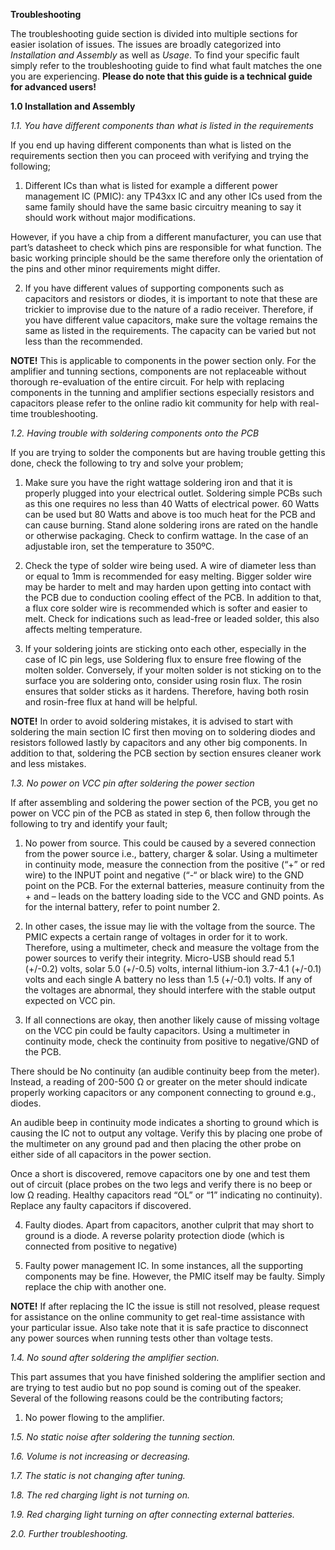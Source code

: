 **Troubleshooting**

The troubleshooting guide section is divided into multiple sections for easier isolation of issues. The issues are broadly categorized into *Installation and Assembly* as well as *Usage*. To find your specific fault simply refer to the troubleshooting guide to find what fault matches the one you are experiencing. **Please do note that this guide is a technical guide for advanced users!**

**1.0	Installation and Assembly** 

*1.1.	You have different components than what is listed in the requirements*

If you end up having different components than what is listed on the requirements section then you can proceed with verifying and trying the following;

1.	Different ICs than what is listed for example a different power management IC (PMIC): any TP43xx IC and any other ICs used from the same family should have the same basic circuitry meaning to say it should work without major modifications. 

However, if you have a chip from a different manufacturer, you can use that part’s datasheet to check which pins are responsible for what function. The basic working principle should be the same therefore only the orientation of the pins and other minor requirements might differ.

2.	If you have different values of supporting components such as capacitors and resistors or diodes, it is important to note that these are trickier to improvise due to the nature of a radio receiver. Therefore, if you have different value capacitors, make sure the voltage remains the same as listed in the requirements. The capacity can be varied but not less than the recommended. 

**NOTE!** This is applicable to components in the power section only.  For the amplifier and tunning sections, components are not replaceable without thorough re-evaluation of the entire circuit. For help with replacing components in the tunning and amplifier sections especially resistors and capacitors please refer to the online radio kit community for help with real-time troubleshooting. 

*1.2.	Having trouble with soldering components onto the PCB*

If you are trying to solder the components but are having trouble getting this done, check the following to try and solve your problem;

1.	Make sure you have the right wattage soldering iron and that it is properly plugged into your electrical outlet. Soldering simple PCBs such as this one requires no less than 40 Watts of electrical power. 60 Watts can be used but 80 Watts and above is too much heat for the PCB and can cause burning. Stand alone soldering irons are rated on the handle or otherwise packaging. Check to confirm wattage. In the case of an adjustable iron, set the temperature to 350ºC.

2.	Check the type of solder wire being used. A wire of diameter less than or equal to 1mm is recommended for easy melting. Bigger solder wire may be harder to melt and may harden upon getting into contact with the PCB due to conduction cooling effect of the PCB. In addition to that, a flux core solder wire is recommended which is softer and easier to melt. Check for indications such as lead-free or leaded solder, this also affects melting temperature.

3.	If your soldering joints are sticking onto each other, especially in the case of IC pin legs, use Soldering flux to ensure free flowing of the molten solder. Conversely, if your molten solder is not sticking on to the surface you are soldering onto, consider using rosin flux. The rosin ensures that solder sticks as it hardens. Therefore, having both rosin and rosin-free flux at hand will be helpful.

**NOTE!** In order to avoid soldering mistakes, it is advised to start with soldering the main section IC first then moving on to soldering diodes and resistors followed lastly by capacitors and any other big components. In addition to that, soldering the PCB section by section ensures cleaner work and less mistakes.

*1.3.	No power on VCC pin after soldering the power section*

If after assembling and soldering the power section of the PCB, you get no power on VCC pin of the PCB as stated in step 6, then follow through the following to try and identify your fault;

1.	No power from source. This could be caused by a severed connection from the power source i.e., battery, charger & solar. Using a multimeter in continuity mode, measure the connection from the positive (“+” or red wire) to the INPUT point and negative (“-“ or black wire) to the GND point on the PCB. For the external batteries, measure continuity from the + and – leads on the battery loading side to the VCC and GND points. As for the internal battery, refer to point number 2.

2.	In other cases, the issue may lie with the voltage from the source. The PMIC expects a certain range of voltages in order for it to work. Therefore, using a multimeter, check and measure the voltage from the power sources to verify their integrity. Micro-USB should read 5.1 (+/-0.2) volts, solar 5.0 (+/-0.5) volts, internal lithium-ion 3.7-4.1 (+/-0.1) volts and each single A battery no less than 1.5 (+/-0.1) volts. If any of the voltages are abnormal, they should interfere with the stable output expected on VCC pin.


3.	If all connections are okay, then another likely cause of missing voltage on the VCC pin could be faulty capacitors. Using a multimeter in continuity mode, check the continuity from positive to negative/GND of the PCB. 

There should be No continuity (an audible continuity beep from the meter). Instead, a reading of 200-500 Ω or greater on the meter should indicate properly working capacitors or any component connecting to ground e.g., diodes. 

An audible beep in continuity mode indicates a shorting to ground which is causing the IC not to output any voltage. Verify this by placing one probe of the multimeter on any ground pad and then placing the other probe on either side of all capacitors in the power section.

Once a short is discovered, remove capacitors one by one and test them out of circuit (place probes on the two legs and verify there is no beep or low Ω reading. Healthy capacitors read “OL” or “1” indicating no continuity). Replace any faulty capacitors if discovered.  

4.	Faulty diodes. Apart from capacitors, another culprit that may short to ground is a diode. A reverse polarity protection diode (which is connected from positive to negative)

5.	Faulty power management IC. In some instances, all the supporting components may be fine. However, the PMIC itself may be faulty. Simply replace the chip with another one.

**NOTE!** If after replacing the IC the issue is still not resolved, please request for assistance on the online community to get real-time assistance with your particular issue. Also take note that it is safe practice to disconnect any power sources when running tests other than voltage tests.

*1.4.	No sound after soldering the amplifier section.*

This part assumes that you have finished soldering the amplifier section and are trying to test audio but no pop sound is coming out of the speaker. Several of the following reasons could be the contributing factors;

1.	No power flowing to the amplifier. 

*1.5.	No static noise after soldering the tunning section.*

*1.6.	Volume is not increasing or decreasing.*

*1.7.	The static is not changing after tuning.*

*1.8.	The red charging light is not turning on.*

*1.9.	Red charging light turning on after connecting external  batteries.*

*2.0.       Further troubleshooting.*
